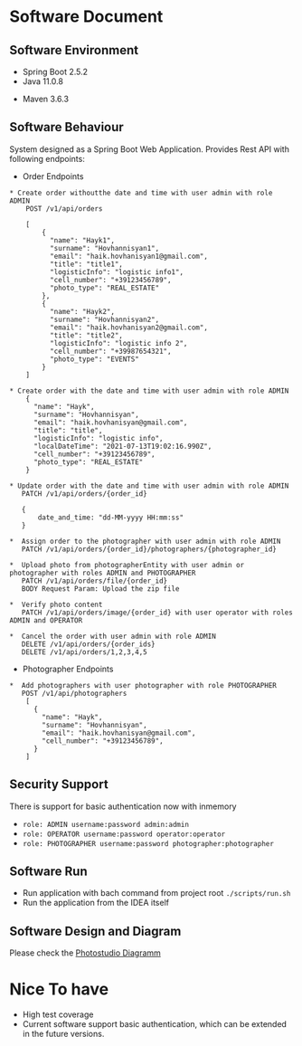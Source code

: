# Software Document

## Software Environment

* Spring Boot 2.5.2
* Java 11.0.8
+ Maven 3.6.3

## Software Behaviour
System designed as a Spring Boot Web Application. Provides Rest API with following endpoints:

- Order Endpoints
```
* Create order withoutthe date and time with user admin with role ADMIN
    POST /v1/api/orders
       
    [
        {
          "name": "Hayk1",
          "surname": "Hovhannisyan1",
          "email": "haik.hovhanisyan1@gmail.com",
          "title": "title1",
          "logisticInfo": "logistic info1",
          "cell_number": "+39123456789",
          "photo_type": "REAL_ESTATE"
        },
        {
          "name": "Hayk2",
          "surname": "Hovhannisyan2",
          "email": "haik.hovhanisyan2@gmail.com",
          "title": "title2",
          "logisticInfo": "logistic info 2",
          "cell_number": "+39987654321",
          "photo_type": "EVENTS"
        }
    ]
    
* Create order with the date and time with user admin with role ADMIN
    {
      "name": "Hayk",
      "surname": "Hovhannisyan",
      "email": "haik.hovhanisyan@gmail.com",
      "title": "title",
      "logisticInfo": "logistic info",
      "localDateTime": "2021-07-13T19:02:16.990Z",
      "cell_number": "+39123456789",
      "photo_type": "REAL_ESTATE"
    }
       
* Update order with the date and time with user admin with role ADMIN
   PATCH /v1/api/orders/{order_id}

   { 
       date_and_time: "dd-MM-yyyy HH:mm:ss"
   }
  
*  Assign order to the photographer with user admin with role ADMIN
   PATCH /v1/api/orders/{order_id}/photographers/{photographer_id}
               
*  Upload photo from photographerEntity with user admin or photographer with roles ADMIN and PHOTOGRAPHER
   PATCH /v1/api/orders/file/{order_id}
   BODY Request Param: Upload the zip file
          
*  Verify photo content 
   PATCH /v1/api/orders/image/{order_id} with user operator with roles ADMIN and OPERATOR
       
*  Cancel the order with user admin with role ADMIN
   DELETE /v1/api/orders/{order_ids}
   DELETE /v1/api/orders/1,2,3,4,5
```   

- Photographer Endpoints
```     
*  Add photographers with user photographer with role PHOTOGRAPHER
   POST /v1/api/photographers
    [
      {
        "name": "Hayk",
        "surname": "Hovhannisyan",
        "email": "haik.hovhanisyan@gmail.com",
        "cell_number": "+39123456789",
      }
    ] 
```

## Security Support
There is support for basic authentication now with inmemory

- `role: ADMIN username:password admin:admin`
- `role: OPERATOR username:password operator:operator`
- `role: PHOTOGRAPHER username:password photographer:photographer`

## Software Run
- Run application with bach command from project root `./scripts/run.sh`
- Run the application from the IDEA itself

## Software Design and Diagram
Please check the [Photostudio Diagramm](design/photostudio.png)

# Nice To have
- High test coverage
- Current software support basic authentication, which can be extended in the future versions.